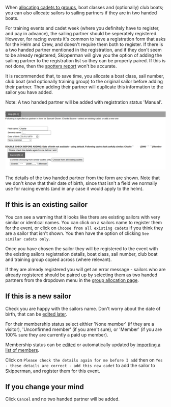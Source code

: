 
When [allocating cadets to groups](group_allocation_help.md), boat classes and (optionally) club boats; you can also allocate sailors to sailing partners if they are in two handed boats.



For training events and cadet week (where you definitely have to register, and pay in advance), the sailing partner should be seperately registered. However, for racing events it's common to have a registration form that asks for the Helm and Crew, and doesn't require them both to register. If there is a two handed partner mentioned in the registration, and if they don't seem to be already registered, Skipperman will give you the option of adding the sailing partner to the registration list so they can be properly paired. If this is not done, then the [spotters report](spotter_sheet_report.md) won't be accurate. 

It is recommended that, to save time, you allocate a boat class, sail number, club boat (and optionally training group) to the original sailor before adding their partner. Then adding their partner will duplicate this information to the sailor you have added.

Note: A two handed partner will be added with registration status 'Manual'. 

![add_sailing_partner.png](../static/add_sailing_partner.png)

The details of the two handed partner from the form are shown. Note that we don't know that their date of birth, since that isn't a field we normally use for racing events (and in any case it would apply to the helm). 

## If this is an existing sailor

You can see a warning that it looks like there are existing sailors with very similar or identical names. You can click on a sailors name to register them for the event, or click on `Choose from all existing cadets` if you think they are a sailor that isn't shown. You then have the option of clicking `See similar cadets only`.

Once you have chosen the sailor they will be registered to the event with the existing sailors registration details, boat class, sail number, club boat and training group copied across (where relevant).

If they are already registered you will get an error message - sailors who are already registered should be paired up by selecting them as two handed partners from the dropdown menu in the [group allocation page](group_allocation_help.md).

## If this is a new sailor

Check you are happy with the sailors name. Don't worry about the date of birth, that can be [edited later](view_and_edit_individual_cadet_help.md).

For their membership status select eithier 'None member' (if they are a visitor), 'Unconfirmed member' (if you aren't sure), or 'Member' (if you are 100% sure they are currently a paid up member).

Membership status can be [edited](view_and_edit_individual_cadet_help.md) or automatically updated by [importing a list of members](import_membership_list_help.md).

Click on `Please check the details again for me before I add` then on `Yes - these details are correct - add this new cadet` to add the sailor to Skipperman, and register them for this event.

## If you change your mind

Click `Cancel` and no two handed partner will be added.

